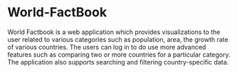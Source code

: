 # World-FactBook

World Factbook is a web application which provides visualizations to the user related to various categories such as population, area, the growth rate of various countries. The users can log in to do use more advanced features such as comparing two or more countries for a particular category. The application also supports searching and filtering country-specific data.
